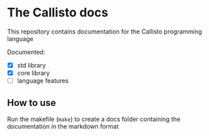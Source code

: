 # The Callisto docs
This repository contains documentation for the Callisto programming language

Documented:
- [X] std library
- [X] core library
- [ ] language features

## How to use
Run the makefile (`make`) to create a docs folder containing the documentation in the
markdown format
